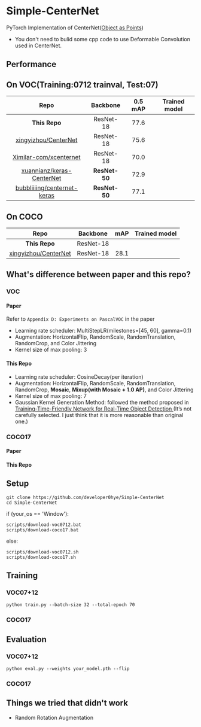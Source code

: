 # Simple-CenterNet

PyTorch Implementation of CenterNet([Object as Points](https://arxiv.org/abs/1904.07850))
- You don't need to bulid some cpp code to use Deformable Convolution used in CenterNet.

## Performance

## On VOC(Training:0712 trainval, Test:07)

|Repo| Backbone     | 0.5 mAP    | Trained model    |  
|:------------:|:-------:|:-------:|:-----------------:|  
|**This Repo**|ResNet-18|  77.6      |   |  
|[xingyizhou/CenterNet](https://github.com/xingyizhou/CenterNet)|ResNet-18|75.6      |   |  
|[Ximilar-com/xcenternet](https://github.com/Ximilar-com/xcenternet)|ResNet-18     |  70.0      | |
|[xuannianz/keras-CenterNet](https://github.com/xuannianz/keras-CenterNet)|**ResNet-50**    |  72.9      | |
|[bubbliiiing/centernet-keras](https://github.com/bubbliiiing/centernet-keras)|**ResNet-50**     | 77.1      | |

## On COCO

|Repo| Backbone     |  mAP    | Trained model    |  
|:------------:|:-------:|:-------:|:-----------------:|  
|**This Repo**|ResNet-18|       |   |  
|[xingyizhou/CenterNet](https://github.com/xingyizhou/CenterNet)|ResNet-18| 28.1      |   |  


## What's difference between paper and this repo?

### VOC

#### Paper
Refer to `Appendix D: Experiments on PascalVOC` in the paper
- Learning rate scheduler: MultiStepLR(milestones=[45, 60], gamma=0.1)
- Augmentation: HorizontalFlip, RandomScale, RandomTranslation, RandomCrop, and Color Jittering
- Kernel size of max pooling: 3

#### This Repo

- Learning rate scheduler: CosineDecay(per iteration)
- Augmentation: HorizontalFlip, RandomScale, RandomTranslation, RandomCrop, **Mosaic**, **Mixup(with Mosaic + 1.0 AP)**, and Color Jittering
- Kernel size of max pooling: 7
- Gaussian Kernel Generation Method: followed the method proposed in [Training-Time-Friendly Network for Real-Time Object Detection
](https://arxiv.org/abs/1909.00700)(It’s not carefully selected. I just think that it is more reasonable than original one.)

### COCO17

#### Paper

#### This Repo

## Setup
```
git clone https://github.com/developer0hye/Simple-CenterNet
cd Simple-CenterNet
```

if (your_os == 'Window'):
```
scripts/download-voc0712.bat
scripts/download-coco17.bat
```
else:
```
scripts/download-voc0712.sh
scripts/download-coco17.sh
```

## Training

### VOC07+12
```
python train.py --batch-size 32 --total-epoch 70
```

### COCO17

## Evaluation

### VOC07+12
```
python eval.py --weights your_model.pth --flip
```

### COCO17

## Things we tried that didn't work

- Random Rotation Augmentation